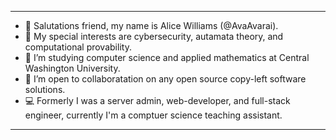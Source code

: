 ***
- 👋 Salutations friend, my name is Alice Williams (@AvaAvarai).
- 👀 My special interests are cybersecurity, autamata theory, and computational provability.
- 🌱 I’m studying computer science and applied mathematics at Central Washington University.
- 💞️ I’m open to collaboratation on any open source copy-left software solutions.
- :computer: Formerly I was a server admin, web-developer, and full-stack engineer, currently I'm a comptuer science teaching assistant.
***
